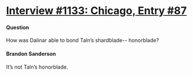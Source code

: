 # [Interview #1133: Chicago, Entry #87](https://www.theoryland.com/intvmain.php?i=1133#87)

#### Question

How was Dalinar able to bond Taln’s shardblade-- honorblade?

#### Brandon Sanderson

It’s not Taln’s honorblade.

